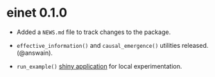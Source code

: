 # einet 0.1.0

* Added a `NEWS.md` file to track changes to the package.

* `effective_information()` and `causal_emergence()` utilities released.
  (@answain).

* `run_example()` [shiny application](https://einet.shinyapps.io/einet/) for local experimentation.
